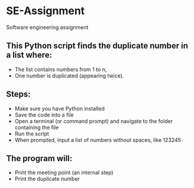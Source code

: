 # SE-Assignment
Software engineering assignment

## This Python script finds the duplicate number in a list where:
- The list contains numbers from 1 to n,
- One number is duplicated (appearing twice).

## Steps:
- Make sure you have Python installed
- Save the code into a file
- Open a terminal (or command prompt) and navigate to the folder containing the file
- Run the script
- When prompted, input a list of numbers without spaces, like 123245

## The program will:
- Print the meeting point (an internal step)
- Print the duplicate number
